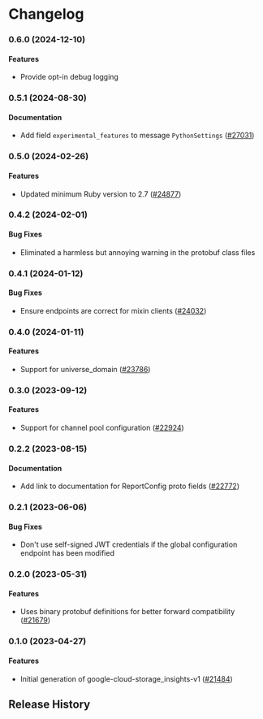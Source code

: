 # Changelog

### 0.6.0 (2024-12-10)

#### Features

* Provide opt-in debug logging 

### 0.5.1 (2024-08-30)

#### Documentation

* Add field `experimental_features` to message `PythonSettings` ([#27031](https://github.com/googleapis/google-cloud-ruby/issues/27031)) 

### 0.5.0 (2024-02-26)

#### Features

* Updated minimum Ruby version to 2.7 ([#24877](https://github.com/googleapis/google-cloud-ruby/issues/24877)) 

### 0.4.2 (2024-02-01)

#### Bug Fixes

* Eliminated a harmless but annoying warning in the protobuf class files 

### 0.4.1 (2024-01-12)

#### Bug Fixes

* Ensure endpoints are correct for mixin clients ([#24032](https://github.com/googleapis/google-cloud-ruby/issues/24032)) 

### 0.4.0 (2024-01-11)

#### Features

* Support for universe_domain ([#23786](https://github.com/googleapis/google-cloud-ruby/issues/23786)) 

### 0.3.0 (2023-09-12)

#### Features

* Support for channel pool configuration ([#22924](https://github.com/googleapis/google-cloud-ruby/issues/22924)) 

### 0.2.2 (2023-08-15)

#### Documentation

* Add link to documentation for ReportConfig proto fields ([#22772](https://github.com/googleapis/google-cloud-ruby/issues/22772)) 

### 0.2.1 (2023-06-06)

#### Bug Fixes

* Don't use self-signed JWT credentials if the global configuration endpoint has been modified 

### 0.2.0 (2023-05-31)

#### Features

* Uses binary protobuf definitions for better forward compatibility ([#21679](https://github.com/googleapis/google-cloud-ruby/issues/21679)) 

### 0.1.0 (2023-04-27)

#### Features

* Initial generation of google-cloud-storage_insights-v1 ([#21484](https://github.com/googleapis/google-cloud-ruby/issues/21484)) 

## Release History

